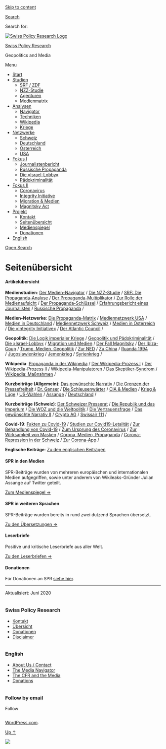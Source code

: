 [Skip to
content](#content)

[](https://swprs.org/)

<div class="cover">

</div>

[Search](#search-container)

<div id="search-container" class="header-search-block bg-graphite hidden">

<span class="screen-reader-text">Search for:</span>

</div>

<div class="header-inner section-inner">

[![Swiss Policy Research
Logo](https://swprs.files.wordpress.com/2020/05/swiss-policy-research-logo-300.png)](https://swprs.org/)

[Swiss Policy Research](https://swprs.org/)

Geopolitics and
    Media

</div>

<div class="navigation section no-padding bg-dark">

Menu

<div class="main-navigation">

  - <span id="menu-item-4374">[Start](https://swprs.org)</span>
  - <span id="menu-item-5941">[Studien](https://swprs.org/srf-propaganda-analyse/)</span>
      - <span id="menu-item-4361">[SRF /
        ZDF](https://swprs.org/srf-propaganda-analyse/)</span>
      - <span id="menu-item-4359">[NZZ-Studie](https://swprs.org/die-nzz-studie/)</span>
      - <span id="menu-item-4373">[Agenturen](https://swprs.org/der-propaganda-multiplikator/)</span>
      - <span id="menu-item-7978">[Medienmatrix](https://swprs.org/die-propaganda-matrix/)</span>
  - <span id="menu-item-9423">[Analysen](https://swprs.org/medien-navigator/)</span>
      - <span id="menu-item-9414">[Navigator](https://swprs.org/medien-navigator/)</span>
      - <span id="menu-item-8524">[Techniken](https://swprs.org/der-propaganda-schluessel/)</span>
      - <span id="menu-item-10908">[Wikipedia](https://swprs.org/propaganda-in-der-wikipedia/)</span>
      - <span id="menu-item-9920">[Kriege](https://swprs.org/logik-imperialer-kriege/)</span>
  - <span id="menu-item-4362">[Netzwerke](https://swprs.org/netzwerk-medien-schweiz/)</span>
      - <span id="menu-item-6283">[Schweiz](https://swprs.org/netzwerk-medien-schweiz/)</span>
      - <span id="menu-item-7215">[Deutschland](https://swprs.org/netzwerk-medien-deutschland/)</span>
      - <span id="menu-item-17401">[Österreich](https://swprs.org/medien-in-oesterreich/)</span>
      - <span id="menu-item-7216">[USA](https://swprs.org/das-american-empire-und-seine-medien/)</span>
  - <span id="menu-item-9228">[Fokus
    I](https://swprs.org/bericht-eines-journalisten/)</span>
      - <span id="menu-item-12119">[Journalistenbericht](https://swprs.org/bericht-eines-journalisten/)</span>
      - <span id="menu-item-12117">[Russische
        Propaganda](https://swprs.org/russische-propaganda/)</span>
      - <span id="menu-item-12118">[Die
        »Israel-Lobby«](https://swprs.org/die-israel-lobby-fakten-und-mythen/)</span>
      - <span id="menu-item-13505">[Pädokriminalität](https://swprs.org/geopolitik-und-paedokriminalitaet/)</span>
  - <span id="menu-item-17258">[Fokus
    II](https://swprs.org/migration-und-medien/)</span>
      - <span id="menu-item-32838">[Coronavirus](https://swprs.org/covid-19-hinweis-ii/)</span>
      - <span id="menu-item-12939">[Integrity
        Initiative](https://swprs.org/die-integrity-initiative/)</span>
      - <span id="menu-item-17290">[Migration &
        Medien](https://swprs.org/migration-und-medien/)</span>
      - <span id="menu-item-17291">[Magnitsky
        Act](https://swprs.org/der-fall-magnitsky/)</span>
  - <span id="menu-item-21964">[Projekt](https://swprs.org/kontakt/)</span>
      - <span id="menu-item-8525">[Kontakt](https://swprs.org/kontakt/)</span>
      - <span id="menu-item-10193">[Seitenübersicht](https://swprs.org/uebersicht/)</span>
      - <span id="menu-item-8637">[Medienspiegel](https://swprs.org/medienspiegel/)</span>
      - <span id="menu-item-33287">[Donationen](https://swprs.org/donationen/)</span>
  - <span id="menu-item-14415">[English](https://swprs.org/contact/)</span>

</div>

[Open Search](#)

</div>

<div class="wrapper section medium-padding">

<div class="section-inner clear" data-role="main">

<div id="content" class="content clear center">

# Seitenübersicht

<div class="post-content clear">

#### Artikelübersicht

**Medienstudien**: [Der
Medien-Navigator](https://swprs.org/medien-navigator/) / [Die
NZZ-Studie](https://swprs.org/die-nzz-studie/) / [SRF: Die
Propaganda-Analyse](https://swprs.org/srf-propaganda-analyse/) / [Der
Propaganda-Multiplikator](https://swprs.org/der-propaganda-multiplikator/)
/ [Zur Rolle der
Medienaufsicht](https://swprs.org/srf-ombudsstelle-im-faktencheck/) /
[Der Propaganda-Schlüssel](https://swprs.org/der-propaganda-schluessel/)
/ [Erfahrungsbericht eines
Journalisten](https://swprs.org/bericht-eines-journalisten/)
/ [Russische Propaganda](https://swprs.org/russische-propaganda/) /

**Medien-Netzwerke**: [Die
Propaganda-Matrix](https://swprs.org/die-propaganda-matrix/) /
[Mediennetzwerk
USA](https://swprs.org/das-american-empire-und-seine-medien/) / [Medien
in Deutschland](https://swprs.org/netzwerk-medien-deutschland/) /
[Mediennetzwerk Schweiz](https://swprs.org/netzwerk-medien-schweiz/) /
[Medien in Österreich](https://swprs.org/medien-in-oesterreich/) / [Die
»Integrity Initiative«](https://swprs.org/die-integrity-initiative/)
/ [Der Atlantic Council](https://swprs.org/atlantic-council/) /

**Geopolitik**: [Die Logik imperialer
Kriege](https://swprs.org/logik-imperialer-kriege/) / [Geopolitik und
Pädokriminalität](https://swprs.org/geopolitik-und-paedokriminalitaet/)
/ [Die
»Israel-Lobby«](https://swprs.org/die-israel-lobby-fakten-und-mythen/)
/ [Migration und Medien](https://swprs.org/migration-und-medien/) / [Der
Fall Magnitsky](https://swprs.org/der-fall-magnitsky/) / [Der
Ibiza-Coup](https://swprs.org/ibiza-zusammenfassung/) / [Trump, Medien,
Geopolitik](https://swprs.org/trump-medien-geopolitik/) / [Zur
NED](https://swprs.org/organizations-funded-by-the-ned/) / [Zu
China](https://swprs.org/zu-china/) /
[Ruanda 1994](https://swprs.org/ruanda-was-geschah-wirklich/)
/ [Jugoslawienkrieg](https://swprs.org/propaganda-im-jugoslawienkrieg/)
/ [Jemenkrieg](https://swprs.org/jemenkrieg-und-medien/) /
[Syrienkrieg](https://swprs.org/syrienkrieg-geopolitik-medien/) /

**Wikipedia**: [Propaganda in der
Wikipedia](https://swprs.org/propaganda-in-der-wikipedia/) / [Der
Wikipedia-Prozess I](https://swprs.org/der-wikipedia-prozess/) / [Der
Wikipedia-Prozess
II](https://swprs.org/weiteres-urteil-im-fall-wikipedia/) /
[Wikipedia-Manipulatoren](https://swprs.org/wikipedia-manipulation-autoren/)
/ [Das Skeptiker-Syndrom](https://swprs.org/das-skeptiker-syndrom/) /
[Wikipedia:
Maßnahmen](https://swprs.org/wikipedia-missbrauch-massnahmen/) /

**Kurzbeiträge (Allgemein)**: [Das gewünschte
Narrativ](https://swprs.org/das-gewuenschte-narrativ/) / [Die Grenzen
der Pressefreiheit](https://swprs.org/die-grenzen-der-pressefreiheit/) /
[Dr. Ganser](https://swprs.org/anschlag-auf-die-forschungsfreiheit/)
/ [Die Schleusenwärter](https://swprs.org/die-schleusenwaerter/) / [CIA
& Medien](https://swprs.org/der-chefredakteur-und-die-cia/) / [Krieg &
Lüge](https://swprs.org/krieg-und-luege/) /
[US-Wahlen](https://swprs.org/us-wahlen-zwischen-demokratie-und-imperium/)
/ [Assange](https://swprs.org/assange-die-wirklichen-fragen/) /
[Deutschland](https://swprs.org/deutschland-worum-es-geht/) /

**Kurzbeiträge (Schweiz)**: [Der Schweizer
Presserat](https://swprs.org/schweizer-presserat-propaganda/) / [Die
Republik und das
Imperium](https://swprs.org/die-republik-und-das-imperium/) / [Die WOZ
und die Weltpolitik](https://swprs.org/die-woz-und-die-weltpolitik/) /
[Die Vertrauensfrage](https://swprs.org/schweizer-medien-vertrauen/) /
[Das gewünschte Narrativ
II](https://swprs.org/das-gewuenschte-narrativ-ii/) / [Crypto
AG](https://swprs.org/die-crypto-und-der-journalismus/) /
[Swissair 111](https://swprs.org/der-absturz-swissair-111/) /

**Covid-19**: [Fakten zu
Covid-19](https://swprs.org/covid-19-hinweis-ii/) / [Studien zur
Covid19-Letalität](https://swprs.org/studies-on-covid-19-lethality/) /
[Zur Behandlung von
Covid-19](https://swprs.org/zur-behandlung-von-covid-19/) / [Zum
Ursprung des
Coronavirus](https://swprs.org/ursprung-des-covid-19-virus-die-mojiang-minenarbeiter-hypothese/)
/ [Zur Wirksamkeit von Masken](https://swprs.org/face-masks-evidence/)
/ [Corona, Medien,
Propaganda](https://swprs.org/corona-medien-propaganda/) /
[Corona-Repression in der
Schweiz](https://swprs.org/corona-repression-in-der-schweiz/) / [Zur
Corona-App](https://swprs.org/corona-app-ein-eklatanter-betrug/) /

**Englische Beiträge**: [Zu den englischen
Beiträgen](https://swprs.org/contact/)

#### SPR in den Medien

SPR-Beiträge wurden von mehreren europäischen und internationalen Medien
aufgegriffen, sowie unter anderem von Wikileaks-Gründer Julian Assange
auf Twitter geteilt.

[Zum Medienspiegel ⇒](https://swprs.org/medienspiegel/)

#### SPR in weiteren Sprachen

SPR-Beiträge wurden bereits in rund zwei dutzend Sprachen übersetzt.

[Zu den Übersetzungen ⇒](https://swprs.org/medienspiegel#uebersetzungen)

#### Leserbriefe

Positive und kritische Leserbriefe aus aller Welt.

[Zu den Leserbriefen ⇒](https://swprs.org/leserbriefe/)

#### Donationen

Für Donationen an SPR [siehe hier](https://swprs.org/donationen/).

-----

Aktualisiert: Juni
    2020

</div>

</div>

</div>

</div>

<div id="footer" class="footer bg-graphite">

<div class="section-inner row clear" data-role="complementary">

<div class="column column-1 one-third medium-padding">

<div class="widgets">

<div id="nav_menu-3" class="widget widget_nav_menu">

<div class="widget-content clear">

### Swiss Policy Research

<div class="menu-allgemein-container">

  - <span id="menu-item-251">[Kontakt](https://swprs.org/kontakt/)</span>
  - <span id="menu-item-33090">[Übersicht](https://swprs.org/uebersicht/)</span>
  - <span id="menu-item-33286">[Donationen](https://swprs.org/donationen/)</span>
  - <span id="menu-item-15372">[Disclaimer](https://swprs.org/disclaimer/)</span>

</div>

</div>

</div>

</div>

</div>

<div class="column column-2 one-third medium-padding">

<div class="widgets">

<div id="nav_menu-4" class="widget widget_nav_menu">

<div class="widget-content clear">

### English

<div class="menu-english-container">

  - <span id="menu-item-20017">[About Us /
    Contact](https://swprs.org/contact/)</span>
  - <span id="menu-item-20015">[The Media
    Navigator](https://swprs.org/media-navigator/)</span>
  - <span id="menu-item-20016">[The CFR and the
    Media](https://swprs.org/the-american-empire-and-its-media/)</span>
  - <span id="menu-item-33285">[Donations](https://swprs.org/donations/)</span>

</div>

</div>

</div>

</div>

</div>

<div class="column column-3 one-third medium-padding">

<div class="widgets">

<div id="blog_subscription-4" class="widget widget_blog_subscription jetpack_subscription_widget">

<div class="widget-content clear">

### Follow by email

Follow

</div>

</div>

</div>

</div>

</div>

</div>

<div class="credits section bg-dark small-padding">

<div class="credits-inner section-inner clear">

[WordPress.com](https://wordpress.com/?ref=footer_custom_com).

[Up ↑](# "To the top")

</div>

</div>

<div style="display:none">

</div>

![](https://pixel.wp.com/b.gif?v=noscript)
